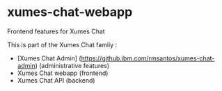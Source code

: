 # xumes-chat-webapp
Frontend features for Xumes Chat


This is part of the Xumes Chat family :

* [Xumes Chat Admin] (https://github.ibm.com/rmsantos/xumes-chat-admin) (administrative features)
* Xumes Chat webapp (frontend)
* Xumes Chat API (backend)
